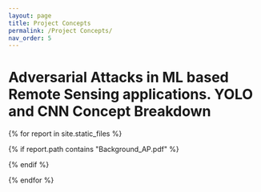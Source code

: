```yaml
---
layout: page
title: Project Concepts
permalink: /Project Concepts/
nav_order: 5
---
```


# Adversarial Attacks in ML based Remote Sensing applications. YOLO and CNN Concept Breakdown

{% for report in site.static_files %}

{% if report.path contains "Background_AP.pdf" %}

{% endif %}

{% endfor %}
